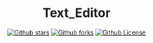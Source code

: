 <h1 align="center">Text_Editor</h1>

<div align="center">
<a href="https://github.com/Himanshu3tech/Text_Editor/stargazers"><img alt="Github stars" src="https://img.shields.io/gitub/stars/Himanshu3tech/Text_Editor"></a>
<a href="https://github.com/Himanshu3tech/Text_Editor/network"><img alt="Github forks" src="htpps://github.com/img.shields.io/github/forks/Himanshu3tech/Text_Editor"></a>
<a href="https://github.com/Himanshu3tech/Text_Editor/blob/master/LICENSE"><img alt="Github License" src="https://img.shields.io/github/license/Himanshu3tech/Text_Editor"></a>
</div>